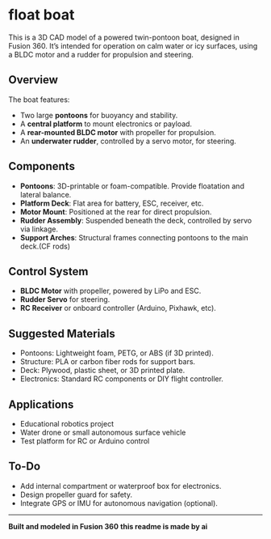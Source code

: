 # float boat

This is a 3D CAD model of a powered twin-pontoon boat, designed in Fusion 360. It’s intended for operation on calm water or icy surfaces, using a BLDC motor and a rudder for propulsion and steering.

## Overview

The boat features:

- Two large **pontoons** for buoyancy and stability.
- A **central platform** to mount electronics or payload.
- A **rear-mounted BLDC motor** with propeller for propulsion.
- An **underwater rudder**, controlled by a servo motor, for steering.

## Components

- **Pontoons**: 3D-printable or foam-compatible. Provide floatation and lateral balance.
- **Platform Deck**: Flat area for battery, ESC, receiver, etc.
- **Motor Mount**: Positioned at the rear for direct propulsion.
- **Rudder Assembly**: Suspended beneath the deck, controlled by servo via linkage.
- **Support Arches**: Structural frames connecting pontoons to the main deck.(CF rods)


## Control System

- **BLDC Motor** with propeller, powered by LiPo and ESC.
- **Rudder Servo** for steering.
- **RC Receiver** or onboard controller (Arduino, Pixhawk, etc).

## Suggested Materials

- Pontoons: Lightweight foam, PETG, or ABS (if 3D printed).
- Structure: PLA or carbon fiber rods for support bars.
- Deck: Plywood, plastic sheet, or 3D printed plate.
- Electronics: Standard RC components or DIY flight controller.

## Applications

- Educational robotics project
- Water drone or small autonomous surface vehicle
- Test platform for RC or Arduino control

## To-Do

- Add internal compartment or waterproof box for electronics.
- Design propeller guard for safety.
- Integrate GPS or IMU for autonomous navigation (optional).

---

**Built and modeled in Fusion 360** **this readme is made by ai**
